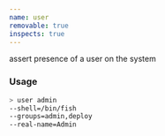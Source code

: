 ```yaml
---
name: user
removable: true
inspects: true
---
```

assert presence of a user on the system


### Usage

```bash
> user admin
--shell=/bin/fish
--groups=admin,deploy
--real-name=Admin
```

